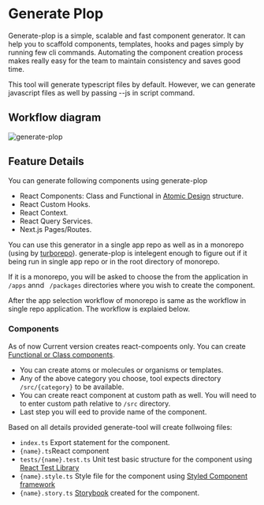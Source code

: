 
# Generate Plop

Generate-plop is a simple, scalable and fast component generator. It can help 
you to scaffold components, templates, hooks and pages simply by running few 
cli commands. Automating the component creation process makes really easy for 
the team to maintain consistency and saves good time. 

This tool will generate typescript files by default. However, we can generate
javascript files as well by passing --js in script command.

## Workflow diagram

![generate-plop](https://s10.gifyu.com/images/workflow.png)

## Feature Details
You can generate following components using generate-plop

- React Components: Class and Functional in [Atomic Design](https://atomicdesign.bradfrost.com/) structure. 
- React Custom Hooks.
- React Context.
- React Query Services.
- Next.js Pages/Routes.

You can use this generator in a single app repo as well as in a monorepo
(using by [turborepo](https://turborepo.org/)).
generate-plop is intelegent enough to figure out if it being run in single app repo
or in the root directory of monorepo.

If it is a monorepo, you will be asked to choose the from the application in ```` /apps````
annd ```` /packages```` directories where you wish to create the component.

After the app selection workflow of monorepo is same as the workflow in single repo application. 
The workflow is explaied below.

### Components
As of now Current version creates react-compoents only. You can create [Functional
or Class components](https://reactjs.org/docs/components-and-props.html).
- You can create atoms or molecules or organisms or templates.
- Any of the above category you choose, tool expects directory ````/src/{category}```` 
    to be available.
- You can create react component at custom path as well. You will need to to enter
    custom path relative to ````/src```` directory.
- Last step you will eed to provide name of the component.

Based on all details provided generate-tool will create follwoing files:
 - ````index.ts```` Export statement for the component.
 - ````{name}.ts````React component
 - ````tests/{name}.test.ts```` Unit test basic structure for the component using [React Test Library](https://testing-library.com/docs/react-testing-library/intro/)
 - ````{name}.style.ts```` Style file for the component using [Styled Component framework](https://styled-components.com/)
 - ````{name}.story.ts```` [Storybook](https://storybook.js.org/) created for the component.
 



